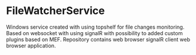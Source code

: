 # FileWatcherService
Windows service created with using topshelf for file changes monitoring. Based on websocket with using signalR with possibility to added custom plugins based on MEF.
Repository contains web browser signalR client web browser application.
